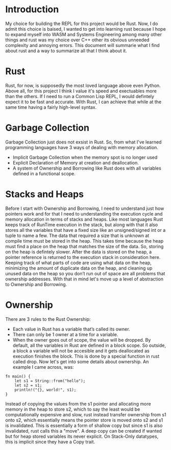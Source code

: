 # Introduction

My choice for building the REPL for this project would be Rust. Now, I do admit this choice is baised, I wanted to get into learning rust because I hope to expand myself into WASM and Systems Engineering among many other things and rust was my choice over C++ other its obvious unneeded complexity and annoying errors.  This document will summarie what I find about rust and a way to summarize all that I think about it.

# Rust

Rust, for now, is supposedly the most loved language above even Python. Above all, for this project I think I value it's speed and exectuables more than the others. If I need to run a Common Lisp REPL, I would defintely expect it to be fast and accurate. With Rust, I can achieve that while at the same time having a fairly high-level syntax.

# Garbage Collection

Garbage Collection just does not exsist in Rust. So, from what I've learned programming languages have 3 ways of dealing with memory allocation.
* Implicit Garbage Collection when the memory spot is no longer used
* Explicit Declaration of Memory at creation and deallocation.
* A system of Ownership and Borrowing like Rust does with all variables defined in a functional scope.

# Stacks and Heaps

Before I start with Ownership and Borrowing, I need to understand just how pointers work and for that I need to understanding the execution cycle and memory allocation in terms of stacks and heaps. Like most languages Rust keeps track of RunTime execution in the stack, but along with that it also stores all the variables that have a fixed size like an unsigned/signed int or a tuple to name a few. The data that required a size that is unknown at compile time must be stored in the heap. This takes time because the heap must find a place on the heap that matches the size of the data. So, storing on the heap is defintely slower. After the data is stored on the heap, a pointer reference is returned to the execution stack in consideration here. Keeping track of what parts of code are using what data on the heap, minimizing the amount of duplicate data on the heap, and cleaning up unused data on the heap so you don’t run out of space are all problems that ownership addresses. With that in mind let's move up a level of abstraction to Ownership and Borrowing.

# Ownership
There are 3 rules to the Rust Ownership:
* Each value in Rust has a variable that’s called its owner.
* There can only be 1 owner at a time for a variable.
* When the owner goes out of scope, the value will be dropped.
By default, all the variables in Rust are defined in a block scope. So outside, a block a variable will not be accesible and it gets deallocated as execution finishes the block. This is done by a special function in rust called drop. Now let's get into some details about ownership. An example I came across, was:

```
fn main() {
    let s1 = String::from("hello");
    let s2 = s1;
    println!("{}, world!", s1);
}
```
Instead of copying the values from the s1 pointer and allocating more memory in the heap to store s2, which to say the least would be computationally expensive and slow, rust instead transfer ownership from s1 onto s2, which essentially means the pointer store is moved onto s2 and s1 is invalidated. This is essentially a form of shallow copy but since s1 is also invalidated, rust calls this a "move". A deep copy can be created if wanted but for heap stored variables its never explicit. On Stack-Only datatypes, this is implicit since they have a Copy trait.



